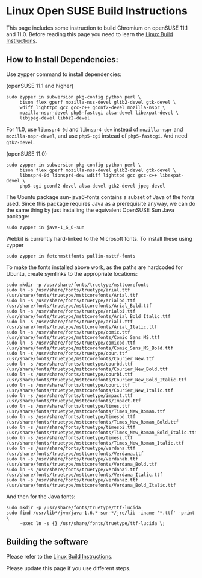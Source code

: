 # Linux Open SUSE Build Instructions

This page includes some instruction to build Chromium on openSUSE 11.1 and 11.0.
Before reading this page you need to learn the
[Linux Build Instructions](linux_build_instructions.md).

## How to Install Dependencies:

Use zypper command to install dependencies:

(openSUSE 11.1 and higher)

    sudo zypper in subversion pkg-config python perl \
         bison flex gperf mozilla-nss-devel glib2-devel gtk-devel \
         wdiff lighttpd gcc gcc-c++ gconf2-devel mozilla-nspr \
         mozilla-nspr-devel php5-fastcgi alsa-devel libexpat-devel \
         libjpeg-devel libbz2-devel

For 11.0, use `libnspr4-0d` and `libnspr4-dev` instead of `mozilla-nspr` and
`mozilla-nspr-devel`, and use `php5-cgi` instead of `php5-fastcgi`. And need
`gtk2-devel`.

(openSUSE 11.0)

    sudo zypper in subversion pkg-config python perl \
         bison flex gperf mozilla-nss-devel glib2-devel gtk-devel \
         libnspr4-0d libnspr4-dev wdiff lighttpd gcc gcc-c++ libexpat-devel \
         php5-cgi gconf2-devel alsa-devel gtk2-devel jpeg-devel

The Ubuntu package sun-java6-fonts contains a subset of Java of the fonts used.
Since this package requires Java as a prerequisite anyway, we can do the same
thing by just installing the equivalent OpenSUSE Sun Java package:

    sudo zypper in java-1_6_0-sun

Webkit is currently hard-linked to the Microsoft fonts. To install these using zypper

    sudo zypper in fetchmsttfonts pullin-msttf-fonts

To make the fonts installed above work, as the paths are hardcoded for Ubuntu,
create symlinks to the appropriate locations:

```shell
sudo mkdir -p /usr/share/fonts/truetype/msttcorefonts
sudo ln -s /usr/share/fonts/truetype/arial.ttf /usr/share/fonts/truetype/msttcorefonts/Arial.ttf
sudo ln -s /usr/share/fonts/truetype/arialbd.ttf /usr/share/fonts/truetype/msttcorefonts/Arial_Bold.ttf
sudo ln -s /usr/share/fonts/truetype/arialbi.ttf /usr/share/fonts/truetype/msttcorefonts/Arial_Bold_Italic.ttf
sudo ln -s /usr/share/fonts/truetype/ariali.ttf /usr/share/fonts/truetype/msttcorefonts/Arial_Italic.ttf
sudo ln -s /usr/share/fonts/truetype/comic.ttf /usr/share/fonts/truetype/msttcorefonts/Comic_Sans_MS.ttf
sudo ln -s /usr/share/fonts/truetype/comicbd.ttf /usr/share/fonts/truetype/msttcorefonts/Comic_Sans_MS_Bold.ttf
sudo ln -s /usr/share/fonts/truetype/cour.ttf /usr/share/fonts/truetype/msttcorefonts/Courier_New.ttf
sudo ln -s /usr/share/fonts/truetype/courbd.ttf /usr/share/fonts/truetype/msttcorefonts/Courier_New_Bold.ttf
sudo ln -s /usr/share/fonts/truetype/courbi.ttf /usr/share/fonts/truetype/msttcorefonts/Courier_New_Bold_Italic.ttf
sudo ln -s /usr/share/fonts/truetype/couri.ttf /usr/share/fonts/truetype/msttcorefonts/Courier_New_Italic.ttf
sudo ln -s /usr/share/fonts/truetype/impact.ttf /usr/share/fonts/truetype/msttcorefonts/Impact.ttf
sudo ln -s /usr/share/fonts/truetype/times.ttf /usr/share/fonts/truetype/msttcorefonts/Times_New_Roman.ttf
sudo ln -s /usr/share/fonts/truetype/timesbd.ttf /usr/share/fonts/truetype/msttcorefonts/Times_New_Roman_Bold.ttf
sudo ln -s /usr/share/fonts/truetype/timesbi.ttf /usr/share/fonts/truetype/msttcorefonts/Times_New_Roman_Bold_Italic.ttf
sudo ln -s /usr/share/fonts/truetype/timesi.ttf /usr/share/fonts/truetype/msttcorefonts/Times_New_Roman_Italic.ttf
sudo ln -s /usr/share/fonts/truetype/verdana.ttf /usr/share/fonts/truetype/msttcorefonts/Verdana.ttf
sudo ln -s /usr/share/fonts/truetype/verdanab.ttf /usr/share/fonts/truetype/msttcorefonts/Verdana_Bold.ttf
sudo ln -s /usr/share/fonts/truetype/verdanai.ttf /usr/share/fonts/truetype/msttcorefonts/Verdana_Italic.ttf
sudo ln -s /usr/share/fonts/truetype/verdanaz.ttf /usr/share/fonts/truetype/msttcorefonts/Verdana_Bold_Italic.ttf
```

And then for the Java fonts:

```shell
sudo mkdir -p /usr/share/fonts/truetype/ttf-lucida
sudo find /usr/lib*/jvm/java-1.6.*-sun-*/jre/lib -iname '*.ttf' -print \
     -exec ln -s {} /usr/share/fonts/truetype/ttf-lucida \;
```

## Building the software

Please refer to the [Linux Build Instructions](linux_build_instructions.md).

Please update this page if you use different steps.
